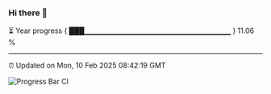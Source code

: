 ### Hi there 👋

⏳ Year progress { ███▁▁▁▁▁▁▁▁▁▁▁▁▁▁▁▁▁▁▁▁▁▁▁▁▁▁▁ } 11.06 %

---

⏰ Updated on Mon, 10 Feb 2025 08:42:19 GMT

![Progress Bar CI](https://github.com/IshwaranRudhara/GIT-ACTION/workflows/Progress%20Bar%20CI/badge.svg)
